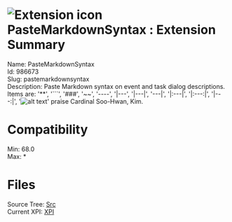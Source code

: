 # ![Extension icon](https://addons.thunderbird.net/user-media/addon_icons/986/986673-64.png?modified=b67c0415) PasteMarkdownSyntax : Extension Summary

Name: PasteMarkdownSyntax  
Id: 986673  
Slug: pastemarkdownsyntax  
Description: Paste Markdown syntax on event and task dialog descriptions.
Items are:
'**', '```', '###',  '~~', '----', '|---', '|---|', '---|', '|:---|', '|:---:|', '|---:|', '![alt text]( )'
praise Cardinal Soo-Hwan, Kim.
  

# Compatibility
Min: 68.0  
Max: *  

# Files

Source Tree: [Src](x68/986673-pastemarkdownsyntax/src)  
Current XPI: [XPI](x68/986673-pastemarkdownsyntax/xpi)  



